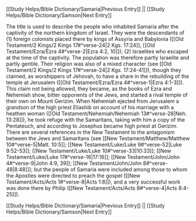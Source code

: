 [[Study Helps/Bible Dictionary/Samaria|Previous Entry]]  ||  [[Study Helps/Bible Dictionary/Samson|Next Entry]]

 The title is used to describe the people who inhabited Samaria after the captivity of the northern kingdom of Israel. They were the descendants of (1) foreign colonists placed there by kings of Assyria and Babylonia ([[Old Testament/2 Kings/2 Kings 17#^verse-24|2 Kgs. 17:24]]; [[Old Testament/Ezra/Ezra 4#^verse-2|Ezra 4:2, 10]]); (2) Israelites who escaped at the time of the captivity. The population was therefore partly Israelite and partly gentile. Their religion was also of a mixed character (see [[Old Testament/2 Kings/2 Kings 17#^verse-24|2 Kgs. 17:24-41]]), though they claimed, as worshippers of Jehovah, to have a share in the rebuilding of the temple at Jerusalem ([[Old Testament/Ezra/Ezra 4#^verse-1|Ezra 4:1-3]]). This claim not being allowed, they became, as the books of Ezra and Nehemiah show, bitter opponents of the Jews, and started a rival temple of their own on Mount Gerizim. When Nehemiah ejected from Jerusalem a grandson of the high priest Eliashib on account of his marriage with a heathen woman ([[Old Testament/Nehemiah/Nehemiah 13#^verse-28|Neh. 13:28]]), he took refuge with the Samaritans, taking with him a copy of the Pentateuch, and according to Josephus became high priest at Gerizim. There are several references in the New Testament to the antagonism between the Jews and Samaritans (see [[New Testament/Matthew/Matthew 10#^verse-5|Matt. 10:5]]; [[New Testament/Luke/Luke 9#^verse-52|Luke 9:52-53]]; [[New Testament/Luke/Luke 10#^verse-33|10:33]]; [[New Testament/Luke/Luke 17#^verse-16|17:16]]; [[New Testament/John/John 4#^verse-9|John 4:9, 39]]; [[New Testament/John/John 8#^verse-48|8:48]]); but the people of Samaria were included among those to whom the Apostles were directed to preach the gospel ([[New Testament/Acts/Acts 1#^verse-8|Acts 1:8]]), and a very successful work was done there by Philip ([[New Testament/Acts/Acts 8#^verse-4|Acts 8:4-25]]).

[[Study Helps/Bible Dictionary/Samaria|Previous Entry]]  ||  [[Study Helps/Bible Dictionary/Samson|Next Entry]]